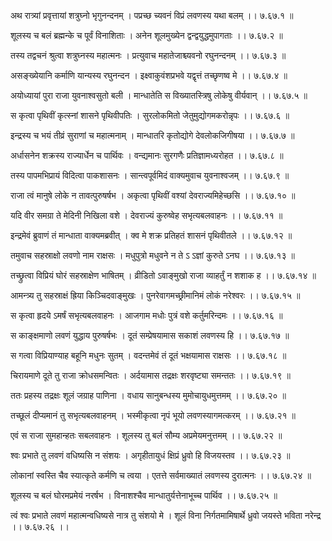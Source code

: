 अथ रात्र्यां प्रवृत्तायां शत्रुघ्नो भृगुनन्दनम् ।
पप्रच्छ च्यवनं विप्रं लवणस्य यथा बलम् ।। ७.६७.१ ॥

शूलस्य च बलं ब्रह्मन्के च पूर्वं विनाशिताः ।
अनेन शूलमुख्येन द्वन्द्वयुद्धमुपागताः ।। ७.६७.२ ॥

तस्य तद्वचनं श्रुत्वा शत्रुघ्नस्य महात्मनः ।
प्रत्युवाच महातेजाश्च्यवनो रघुनन्दनम् ।। ७.६७.३ ॥

असङ्ख्येयानि कर्माणि यान्यस्य रघुनन्दन ।
इक्ष्वाकुवंशप्रभवे यद्वृत्तं तच्छृणष्व मे ।। ७.६७.४ ॥

अयोध्यायां पुरा राजा युवनाश्वसुतो बली ।
मान्धातेति स विख्यातस्त्रिषु लोकेषु वीर्यवान् ।। ७.६७.५ ॥

स कृत्वा पृथिवीं कृत्स्नां शासने पृथिवीपतिः ।
सुरलोकमितो जेतुमुद्योगमकरोन्नृपः ।। ७.६७.६ ॥

इन्द्रस्य च भयं तीव्रं सुराणां च महात्मनाम् ।
मान्धातरि कृतोद्योगे देवलोकजिगीषया ।। ७.६७.७ ॥

अर्धासनेन शक्रस्य राज्यार्धेन च पार्थिवः ।
वन्द्यमानः सुरगणैः प्रतिज्ञामध्यरोहत ।। ७.६७.८ ॥

तस्य पापमभिप्रायं विदित्वा पाकशासनः ।
सान्त्वपूर्वमिदं वाक्यमुवाच युवनाश्वजम् ।। ७.६७.९ ॥

राजा त्वं मानुषे लोके न तावत्पुरुषर्षभ ।
अकृत्वा पृथिवीं वश्यां देवराज्यमिहेच्छसि ।। ७.६७.१० ॥

यदि वीर समग्रा ते मेदिनी निखिला वशे ।
देवराज्यं कुरुष्वेह सभृत्यबलवाहनः ।। ७.६७.११ ॥

इन्द्रमेवं ब्रुवाणं तं मान्धाता वाक्यमब्रवीत् ।
क्व मे शक्र प्रतिहतं शासनं पृथिवीतले ।। ७.६७.१२ ॥

तमुवाच सहस्राक्षो लवणो नाम राक्षसः ।
मधुपुत्रो मधुवने न ते ऽ ऽज्ञां कुरुते ऽनघ ।। ७.६७.१३ ॥

तच्छ्रुत्वा विप्रियं घोरं सहस्राक्षेण भाषितम् ।
व्रीडितो ऽवाङ्मुखो राजा व्याहर्तुं न शशाक ह ।। ७.६७.१४ ॥

आमन्त्र्य तु सहस्राक्षं ह्रिया किञ्चिदवाङ्मुखः ।
पुनरेवागमच्छ्रीमानिमं लोकं नरेश्वरः ।। ७.६७.१५ ॥

स कृत्वा हृदये ऽमर्षं सभृत्यबलवाहनः ।
आजगाम मधोः पुत्रं वशे कर्तुमरिन्दमः ।। ७.६७.१६ ॥

स काङ्क्षमाणो लवणं युद्धाय पुरुषर्षभः ।
दूतं सम्प्रेषयामास सकाशं लवणस्य हि ।। ७.६७.१७ ॥

स गत्वा विप्रियाण्याह बहूनि मधुनः सुतम् ।
वदन्तमेवं तं दूतं भक्षयामास राक्षसः ।। ७.६७.१८ ॥

चिरायमाणे दूते तु राजा क्रोधसमन्वितः ।
अर्दयामास तद्रक्षः शरवृष्ट्या समन्ततः ।। ७.६७.१९ ॥

ततः प्रहस्य तद्रक्षः शूलं जग्राह पाणिना ।
वधाय सानुबन्धस्य मुमोचायुधमुत्तमम् ।। ७.६७.२० ॥

तच्छूलं दीप्यमानं तु सभृत्यबलवाहनम् ।
भस्मीकृत्वा नृपं भूयो लवणस्यागमत्करम् ।। ७.६७.२१ ॥

एवं स राजा सुमहान्हतः सबलवाहनः ।
शूलस्य तु बलं सौम्य अप्रमेयमनुत्तमम् ।। ७.६७.२२ ॥

श्वः प्रभाते तु लवणं वधिष्यसि न संशयः ।
अगृहीतायुधं क्षिप्रं ध्रुवो हि विजयस्तव ।। ७.६७.२३ ॥

लोकानां स्वस्ति चैव स्यात्कृते कर्मणि च त्वया ।
एतत्ते सर्वमाख्यातं लवणस्य दुरात्मनः ।। ७.६७.२४ ॥

शूलस्य च बलं घोरमप्रमेयं नरर्षभ ।
विनाशश्चैव मान्धातुर्यत्तेनाभूच्च पार्थिव ।। ७.६७.२५ ॥

त्वं श्वः प्रभाते लवणं महात्मन्वधिष्यसे नात्र तु संशयो मे ।
शूलं विना निर्गतमामिषार्थे ध्रुवो जयस्ते भविता नरेन्द्र ।। ७.६७.२६ ।।

